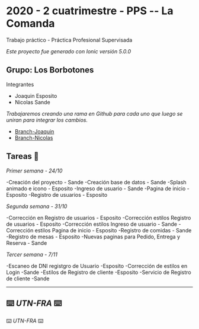 # 2020 - 2 cuatrimestre - PPS -- La Comanda

Trabajo práctico - Práctica Profesional Supervisada

_Este proyecto fue generado con Ionic versión 5.0.0_

## Grupo: <b>Los Borbotones</b>

Integrantes

* Joaquin Esposito
* Nicolas Sande

_Trabajaremos creando una rama en Github para cada uno que luego se uniran para integrar los cambios._

* [Branch-Joaquin](https://github.com/PsychoPsyduck/2020_TP_PPS_Comanda_2_cuatri/tree/joaco-branch)
* [Branch-Nicolas](https://github.com/PsychoPsyduck/2020_TP_PPS_Comanda_2_cuatri/tree/nico-branch)
## Tareas 📆

_Primer semana - 24/10_

-Creación del proyecto  - Sande
-Creación base de datos - Sande
-Splash animado e icono - Esposito
-Ingreso de usuario     - Sande
-Pagina de inicio       - Esposito
-Registro de usuarios   - Esposito

_Segunda semana - 31/10_

-Corrección en Registro de usuarios             - Esposito
-Corrección estilos Registro de usuarios        - Esposito
-Corrección estilos Ingreso de usuario          - Sande
-Corrección estilos Pagina de inicio            - Esposito
-Registro de comidas                            - Sande
-Registro de mesas                              - Esposito
-Nuevas paginas para Pedido, Entrega y Reserva  - Sande

_Tercer semana - 7/11_

-Escaneo de DNI registgro de Usuario            -Esposito
-Corrección de estilos en Login                 -Sande 
-Estilos de Registro de cliente                 -Esposito
-Servicio de Registro de cliente                -Sande 


---
⌨️ _UTN-FRA_ ⌨️
---
⌨️ _UTN-FRA_ ⌨️
